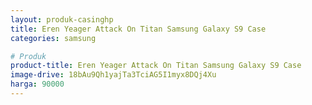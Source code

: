 ```yaml
---
layout: produk-casinghp
title: Eren Yeager Attack On Titan Samsung Galaxy S9 Case
categories: samsung

# Produk
product-title: Eren Yeager Attack On Titan Samsung Galaxy S9 Case
image-drive: 18bAu9Qh1yajTa3TciAG5I1myx8DQj4Xu
harga: 90000
---
```

